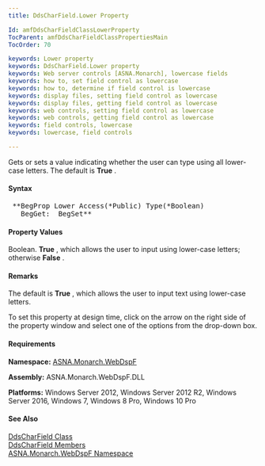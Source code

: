 ```yaml
---
title: DdsCharField.Lower Property

Id: amfDdsCharFieldClassLowerProperty
TocParent: amfDdsCharFieldClassPropertiesMain
TocOrder: 70

keywords: Lower property
keywords: DdsCharField.Lower property
keywords: Web server controls [ASNA.Monarch], lowercase fields
keywords: how to, set field control as lowercase
keywords: how to, determine if field control is lowercase
keywords: display files, setting field control as lowercase
keywords: display files, getting field control as lowercase
keywords: web controls, setting field control as lowercase
keywords: web controls, getting field control as lowercase
keywords: field controls, lowercase
keywords: lowercase, field controls

---
```


Gets or sets a value indicating whether the user can type using all lower-case letters. The default is **True** .

#### Syntax
<pre class="syntax"> **BegProp Lower Access(*Public) Type(*Boolean)
   BegGet:  BegSet** </pre>

#### Property Values
Boolean. **True** , which allows the user to input using lower-case letters; otherwise **False** .

#### Remarks
The default is **True** , which allows the user to input text using lower-case letters.

To set this property at design time, click on the arrow on the right side of the property window and select one of the options from the drop-down box.

#### Requirements
**Namespace:** [ASNA.Monarch.WebDspF](amfWebDspFNamespace.html)

**Assembly:** ASNA.Monarch.WebDspF.DLL

**Platforms:** Windows Server 2012, Windows Server 2012 R2, Windows Server 2016, Windows 7, Windows 8 Pro, Windows 10 Pro

#### See Also
[ DdsCharField Class](amfDdsCharFieldClass.html) <br /> [ DdsCharField Members](amfDdsCharFieldClassMembers.html) <br /> [ ASNA.Monarch.WebDspF Namespace](amfWebDspFNamespace.html) 
